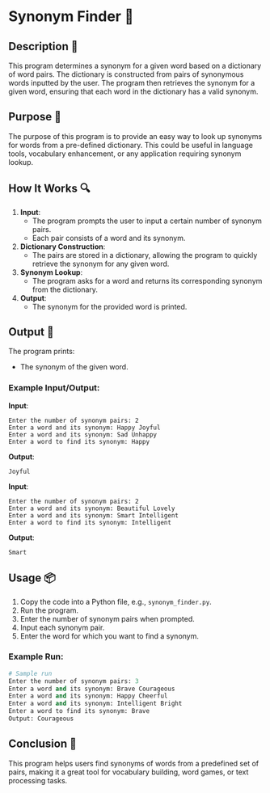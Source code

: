 # Synonym Finder 📝

## Description 📝

This program determines a synonym for a given word based on a dictionary of word pairs. The dictionary is constructed from pairs of synonymous words inputted by the user. The program then retrieves the synonym for a given word, ensuring that each word in the dictionary has a valid synonym.

## Purpose 🎯

The purpose of this program is to provide an easy way to look up synonyms for words from a pre-defined dictionary. This could be useful in language tools, vocabulary enhancement, or any application requiring synonym lookup.

## How It Works 🔍

1. **Input**:
    - The program prompts the user to input a certain number of synonym pairs.
    - Each pair consists of a word and its synonym.
2. **Dictionary Construction**:
    - The pairs are stored in a dictionary, allowing the program to quickly retrieve the synonym for any given word.
3. **Synonym Lookup**:
    - The program asks for a word and returns its corresponding synonym from the dictionary.
4. **Output**:
    - The synonym for the provided word is printed.

## Output 📜

The program prints:

-   The synonym of the given word.

### Example Input/Output:

**Input**:

```text
Enter the number of synonym pairs: 2
Enter a word and its synonym: Happy Joyful
Enter a word and its synonym: Sad Unhappy
Enter a word to find its synonym: Happy
```

**Output**:

```text
Joyful
```

**Input**:

```text
Enter the number of synonym pairs: 2
Enter a word and its synonym: Beautiful Lovely
Enter a word and its synonym: Smart Intelligent
Enter a word to find its synonym: Intelligent
```

**Output**:

```text
Smart
```

## Usage 📦

1. Copy the code into a Python file, e.g., `synonym_finder.py`.
2. Run the program.
3. Enter the number of synonym pairs when prompted.
4. Input each synonym pair.
5. Enter the word for which you want to find a synonym.

### Example Run:

```python
# Sample run
Enter the number of synonym pairs: 3
Enter a word and its synonym: Brave Courageous
Enter a word and its synonym: Happy Cheerful
Enter a word and its synonym: Intelligent Bright
Enter a word to find its synonym: Brave
Output: Courageous
```

## Conclusion 🚀

This program helps users find synonyms of words from a predefined set of pairs, making it a great tool for vocabulary building, word games, or text processing tasks.
